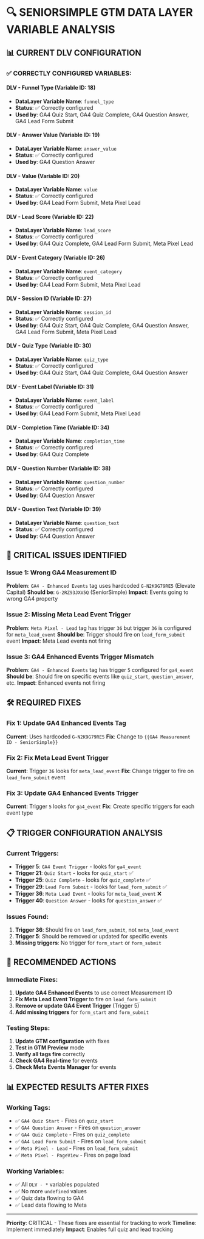 # 🔍 SENIORSIMPLE GTM DATA LAYER VARIABLE ANALYSIS

## 📊 **CURRENT DLV CONFIGURATION**

### **✅ CORRECTLY CONFIGURED VARIABLES:**

#### **DLV - Funnel Type** (Variable ID: 18)
- **DataLayer Variable Name**: `funnel_type`
- **Status**: ✅ Correctly configured
- **Used by**: GA4 Quiz Start, GA4 Quiz Complete, GA4 Question Answer, GA4 Lead Form Submit

#### **DLV - Answer Value** (Variable ID: 19)
- **DataLayer Variable Name**: `answer_value`
- **Status**: ✅ Correctly configured
- **Used by**: GA4 Question Answer

#### **DLV - Value** (Variable ID: 20)
- **DataLayer Variable Name**: `value`
- **Status**: ✅ Correctly configured
- **Used by**: GA4 Lead Form Submit, Meta Pixel Lead

#### **DLV - Lead Score** (Variable ID: 22)
- **DataLayer Variable Name**: `lead_score`
- **Status**: ✅ Correctly configured
- **Used by**: GA4 Quiz Complete, GA4 Lead Form Submit, Meta Pixel Lead

#### **DLV - Event Category** (Variable ID: 26)
- **DataLayer Variable Name**: `event_category`
- **Status**: ✅ Correctly configured
- **Used by**: GA4 Lead Form Submit, Meta Pixel Lead

#### **DLV - Session ID** (Variable ID: 27)
- **DataLayer Variable Name**: `session_id`
- **Status**: ✅ Correctly configured
- **Used by**: GA4 Quiz Start, GA4 Quiz Complete, GA4 Question Answer, GA4 Lead Form Submit, Meta Pixel Lead

#### **DLV - Quiz Type** (Variable ID: 30)
- **DataLayer Variable Name**: `quiz_type`
- **Status**: ✅ Correctly configured
- **Used by**: GA4 Quiz Start, GA4 Quiz Complete, GA4 Question Answer

#### **DLV - Event Label** (Variable ID: 31)
- **DataLayer Variable Name**: `event_label`
- **Status**: ✅ Correctly configured
- **Used by**: GA4 Lead Form Submit, Meta Pixel Lead

#### **DLV - Completion Time** (Variable ID: 34)
- **DataLayer Variable Name**: `completion_time`
- **Status**: ✅ Correctly configured
- **Used by**: GA4 Quiz Complete

#### **DLV - Question Number** (Variable ID: 38)
- **DataLayer Variable Name**: `question_number`
- **Status**: ✅ Correctly configured
- **Used by**: GA4 Question Answer

#### **DLV - Question Text** (Variable ID: 39)
- **DataLayer Variable Name**: `question_text`
- **Status**: ✅ Correctly configured
- **Used by**: GA4 Question Answer

## 🚨 **CRITICAL ISSUES IDENTIFIED**

### **Issue 1: Wrong GA4 Measurement ID**
**Problem**: `GA4 - Enhanced Events` tag uses hardcoded `G-N2K9G79RE5` (Elevate Capital)
**Should be**: `G-2RZ93JXV5Q` (SeniorSimple)
**Impact**: Events going to wrong GA4 property

### **Issue 2: Missing Meta Lead Event Trigger**
**Problem**: `Meta Pixel - Lead` tag has trigger `36` but trigger `36` is configured for `meta_lead_event`
**Should be**: Trigger should fire on `lead_form_submit` event
**Impact**: Meta Lead events not firing

### **Issue 3: GA4 Enhanced Events Trigger Mismatch**
**Problem**: `GA4 - Enhanced Events` tag has trigger `5` configured for `ga4_event`
**Should be**: Should fire on specific events like `quiz_start`, `question_answer`, etc.
**Impact**: Enhanced events not firing

## 🛠️ **REQUIRED FIXES**

### **Fix 1: Update GA4 Enhanced Events Tag**
**Current**: Uses hardcoded `G-N2K9G79RE5`
**Fix**: Change to `{{GA4 Measurement ID - SeniorSimple}}`

### **Fix 2: Fix Meta Lead Event Trigger**
**Current**: Trigger `36` looks for `meta_lead_event`
**Fix**: Change trigger to fire on `lead_form_submit` event

### **Fix 3: Update GA4 Enhanced Events Trigger**
**Current**: Trigger `5` looks for `ga4_event`
**Fix**: Create specific triggers for each event type

## 📋 **TRIGGER CONFIGURATION ANALYSIS**

### **Current Triggers:**
- **Trigger 5**: `GA4 Event Trigger` - looks for `ga4_event`
- **Trigger 21**: `Quiz Start` - looks for `quiz_start` ✅
- **Trigger 25**: `Quiz Complete` - looks for `quiz_complete` ✅
- **Trigger 29**: `Lead Form Submit` - looks for `lead_form_submit` ✅
- **Trigger 36**: `Meta Lead Event` - looks for `meta_lead_event` ❌
- **Trigger 40**: `Question Answer` - looks for `question_answer` ✅

### **Issues Found:**
1. **Trigger 36**: Should fire on `lead_form_submit`, not `meta_lead_event`
2. **Trigger 5**: Should be removed or updated for specific events
3. **Missing triggers**: No trigger for `form_start` or `form_submit`

## 🎯 **RECOMMENDED ACTIONS**

### **Immediate Fixes:**
1. **Update GA4 Enhanced Events** to use correct Measurement ID
2. **Fix Meta Lead Event Trigger** to fire on `lead_form_submit`
3. **Remove or update GA4 Event Trigger** (Trigger 5)
4. **Add missing triggers** for `form_start` and `form_submit`

### **Testing Steps:**
1. **Update GTM configuration** with fixes
2. **Test in GTM Preview** mode
3. **Verify all tags fire** correctly
4. **Check GA4 Real-time** for events
5. **Check Meta Events Manager** for events

## 📊 **EXPECTED RESULTS AFTER FIXES**

### **Working Tags:**
- ✅ `GA4 Quiz Start` - Fires on `quiz_start`
- ✅ `GA4 Question Answer` - Fires on `question_answer`
- ✅ `GA4 Quiz Complete` - Fires on `quiz_complete`
- ✅ `GA4 Lead Form Submit` - Fires on `lead_form_submit`
- ✅ `Meta Pixel - Lead` - Fires on `lead_form_submit`
- ✅ `Meta Pixel - PageView` - Fires on page load

### **Working Variables:**
- ✅ All `DLV - *` variables populated
- ✅ No more `undefined` values
- ✅ Quiz data flowing to GA4
- ✅ Lead data flowing to Meta

---

**Priority**: CRITICAL - These fixes are essential for tracking to work
**Timeline**: Implement immediately
**Impact**: Enables full quiz and lead tracking
